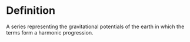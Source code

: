 # Definition

A series representing the gravitational potentials of the earth in which
the terms form a harmonic progression.
